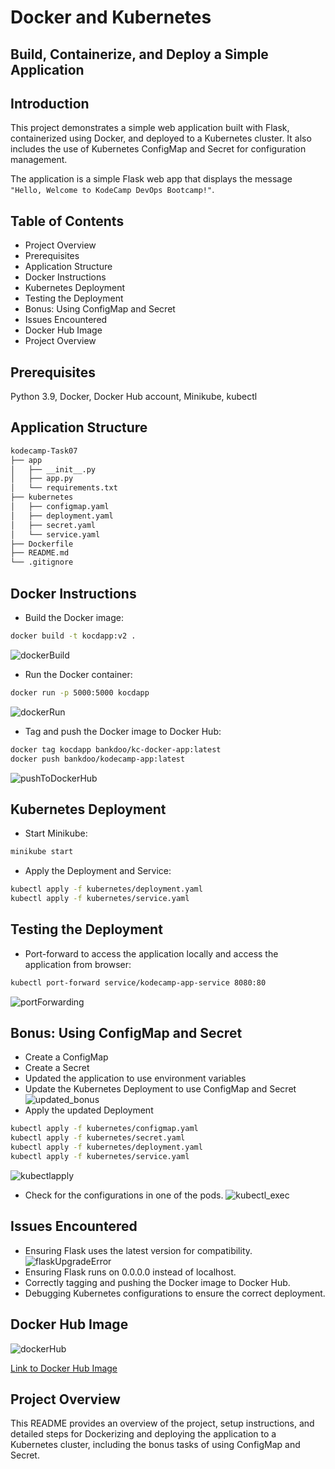 # Docker and Kubernetes 
## Build, Containerize, and Deploy a Simple Application

## Introduction
This project demonstrates a simple web application built with Flask, containerized using Docker, and deployed to a Kubernetes cluster. It also includes the use of Kubernetes ConfigMap and Secret for configuration management.

The application is a simple Flask web app that displays the message `"Hello, Welcome to KodeCamp DevOps Bootcamp!"`.

## Table of Contents
- Project Overview
- Prerequisites
- Application Structure
- Docker Instructions
- Kubernetes Deployment
- Testing the Deployment
- Bonus: Using ConfigMap and Secret
- Issues Encountered
- Docker Hub Image
- Project Overview


## Prerequisites
Python 3.9, Docker, Docker Hub account, Minikube, kubectl

## Application Structure
```bash
kodecamp-Task07
├── app
│   ├── __init__.py
│   ├── app.py
│   └── requirements.txt
├── kubernetes
│   ├── configmap.yaml
│   ├── deployment.yaml
│   ├── secret.yaml
│   └── service.yaml
├── Dockerfile
├── README.md
└── .gitignore
```

## Docker Instructions
- Build the Docker image:

```bash
docker build -t kocdapp:v2 .
```
![dockerBuild](https://github.com/user-attachments/assets/9ac4764e-c69d-431b-b5b4-7a6c0264d26a)

- Run the Docker container:
```bash
docker run -p 5000:5000 kocdapp
```
![dockerRun](https://github.com/user-attachments/assets/25c93f68-8153-4cd5-adbd-edaf440bd3e2)

- Tag and push the Docker image to Docker Hub:

```bash
docker tag kocdapp bankdoo/kc-docker-app:latest
docker push bankdoo/kodecamp-app:latest
```
![pushToDockerHub](https://github.com/user-attachments/assets/2059d5be-8da7-4381-bc74-662f7d24881e)

## Kubernetes Deployment
- Start Minikube:

```bash
minikube start
```

- Apply the Deployment and Service:
```bash
kubectl apply -f kubernetes/deployment.yaml
kubectl apply -f kubernetes/service.yaml
```

## Testing the Deployment

- Port-forward to access the application locally and access the application from browser:
```bash
kubectl port-forward service/kodecamp-app-service 8080:80
```

![portForwarding](https://github.com/user-attachments/assets/cf8ea4bc-9287-478b-a515-aa180bf2bdd8)

## Bonus: Using ConfigMap and Secret
- Create a ConfigMap
- Create a Secret
- Updated the application to use environment variables
- Update the Kubernetes Deployment to use ConfigMap and Secret
![updated_bonus](https://github.com/user-attachments/assets/cfea9898-ee99-4b6c-b23e-63c0e79945fc)
- Apply the updated Deployment
```bash
kubectl apply -f kubernetes/configmap.yaml
kubectl apply -f kubernetes/secret.yaml
kubectl apply -f kubernetes/deployment.yaml
kubectl apply -f kubernetes/service.yaml
```
![kubectlapply](https://github.com/user-attachments/assets/bc7a22c5-5c40-44ab-8946-0a1ba7a29852)

- Check for the configurations in one of the pods.
![kubectl_exec](https://github.com/user-attachments/assets/bf277bbc-467c-42fd-8690-096868fcd05d)

## Issues Encountered
- Ensuring Flask uses the latest version for compatibility.
![flaskUpgradeError](https://github.com/user-attachments/assets/86421a6f-a8e3-40eb-b854-bb638dd65fd0)
- Ensuring Flask runs on 0.0.0.0 instead of localhost.
- Correctly tagging and pushing the Docker image to Docker Hub.
- Debugging Kubernetes configurations to ensure the correct deployment.


## Docker Hub Image
![dockerHub](https://github.com/user-attachments/assets/4f6ffe8e-3310-4dc8-9c79-a6df5304d170)

[Link to Docker Hub Image](https://hub.docker.com/layers/bankdoo/kc-docker-app/latest/images/sha256:2f840a36ae30fdcfe2916b87efd2fe22e2e443a6f83f9d24bc863f540f1124d7?uuid=EB277BB6-E406-4BF5-920F-688A814085E3)

## Project Overview
This README provides an overview of the project, setup instructions, and detailed steps for Dockerizing and deploying the application to a Kubernetes cluster, including the bonus tasks of using ConfigMap and Secret.
